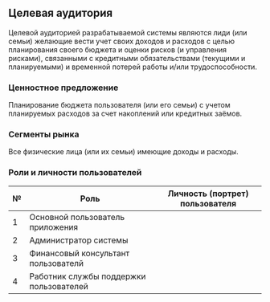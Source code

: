 ## Целевая аудитория

Целевой аудиторией разрабатываемой системы являются лиди (или семьи) желающие вести учет своих доходов и расходов с целью 
планирования своего бюджета и оценки рисков (и управления рисками), связанными с кредитными обязательствами (текущими и 
планируемыми) и временной потерей работы и/или трудоспособности.

### Ценностное предложение

Планирование бюджета пользователя (или его семьи) с учетом планируемых расходов за счет накоплений или кредитных заёмов.

### Сегменты рынка

Все физические лица (или их семьи) имеющие доходы и расходы.

### Роли и личности пользователей

| № | Роль                                    | Личность (портрет) пользователя |
|---|-----------------------------------------|---------------------------------|
| 1 | Основной пользователь приложения        |                                 |
| 2 | Администратор системы                   |                                 |
| 3 | Финансовый консультант пользователй     |                                 |
| 4 | Работник службы поддержки пользователей |                                 |
